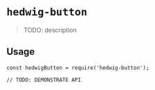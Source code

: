 # `hedwig-button`

> TODO: description

## Usage

```
const hedwigButton = require('hedwig-button');

// TODO: DEMONSTRATE API
```
